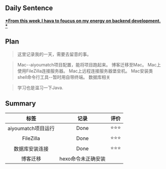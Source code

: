 ## **Daily Sentence**
#### <u>*From this week,I hava to foucus on my energy on backend development. *</u>
> 

## **Plan**
> 这里记录我的一天，需要去留意的事。

> Mac--aiyoumatch项目配置，能将项目跑起来。
> 博客迁移至Mac。
> Mac上使用FileZilla连接服务器。
> Mac上远程连接服务器堡垒机。
> Mac安装类shell命令行工具--暂时用自带终端。
> 数据库相关

> 学习也是温习一下Java.

## **Summary**
|        标签        | 记录  | 评价  |
| :----------------: | :---: | :---: |
| aiyoumatch项目运行 | Done  |  ⭐⭐⭐  |
|   FileZilla    | Done  |  ⭐⭐⭐  |
|   数据库安装连接  | Done  |  ⭐⭐⭐  |
|   博客迁移  | hexo命令未正确安装  |  |
